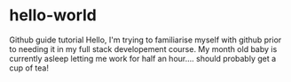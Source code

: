 # hello-world
Github guide tutorial
Hello, I'm trying to familiarise myself with github prior to needing it in my full stack developement course.
My month old baby is currently asleep letting me work for half an hour....
should probably get a cup of tea!
